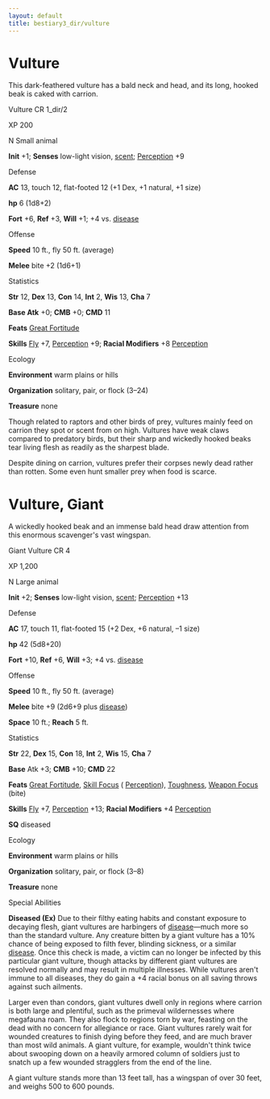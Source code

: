 ```yaml
---
layout: default
title: bestiary3_dir/vulture
---
```

# Vulture

This dark-feathered vulture has a bald neck and head, and its long, hooked beak is caked with carrion.

Vulture CR 1_dir/2

XP 200

N Small animal

**Init** +1; **Senses** low-light vision, [scent](../monsters_dir/universalMonsterRules#_scent); [Perception](../skills_dir/perception#_perception) +9

Defense

**AC** 13, touch 12, flat-footed 12 (+1 Dex, +1 natural, +1 size)

**hp** 6 (1d8+2)

**Fort** +6, **Ref** +3, **Will** +1; +4 vs. [disease](../monsters_dir/universalMonsterRules#_disease-(ex-or-su))

Offense

**Speed** 10 ft., fly 50 ft. (average)

**Melee** bite +2 (1d6+1)

Statistics

**Str** 12, **Dex** 13, **Con** 14, **Int** 2, **Wis** 13, **Cha** 7

**Base Atk** +0; **CMB** +0; **CMD** 11

**Feats** [Great Fortitude](../feats#_great-fortitude)

**Skills** [Fly](../skills_dir/fly#_fly) +7, [Perception](../skills_dir/perception#_perception) +9; **Racial Modifiers** +8 [Perception](../skills_dir/perception#_perception)

Ecology

**Environment** warm plains or hills

**Organization** solitary, pair, or flock (3–24)

**Treasure** none

Though related to raptors and other birds of prey, vultures mainly feed on carrion they spot or scent from on high. Vultures have weak claws compared to predatory birds, but their sharp and wickedly hooked beaks tear living flesh as readily as the sharpest blade.

Despite dining on carrion, vultures prefer their corpses newly dead rather than rotten. Some even hunt smaller prey when food is scarce.

# Vulture, Giant

A wickedly hooked beak and an immense bald head draw attention from this enormous scavenger's vast wingspan.

Giant Vulture CR 4

XP 1,200

N Large animal

**Init** +2; **Senses** low-light vision, [scent](../monsters_dir/universalMonsterRules#_scent); [Perception](../skills_dir/perception#_perception) +13

Defense

**AC** 17, touch 11, flat-footed 15 (+2 Dex, +6 natural, –1 size)

**hp** 42 (5d8+20)

**Fort** +10, **Ref** +6, **Will** +3; +4 vs. [disease](../monsters_dir/universalMonsterRules#_disease-(ex-or-su))

Offense

**Speed** 10 ft., fly 50 ft. (average)

**Melee** bite +9 (2d6+9 plus [disease](../monsters_dir/universalMonsterRules#_disease-(ex-or-su)))

**Space** 10 ft.; **Reach** 5 ft.

Statistics

**Str** 22, **Dex** 15, **Con** 18, **Int** 2, **Wis** 15, **Cha** 7

**Base** Atk +3; **CMB** +10; **CMD** 22

**Feats** [Great Fortitude](../feats#_great-fortitude), [Skill Focus](../feats#_skill-focus) ( [Perception](../skills_dir/perception#_perception)), [Toughness](../feats#_toughness), [Weapon Focus](../feats#_weapon-focus) (bite)

**Skills** [Fly](../skills_dir/fly#_fly) +7, [Perception](../skills_dir/perception#_perception) +13; **Racial Modifiers** +4 [Perception](../skills_dir/perception#_perception)

**SQ** diseased

Ecology

**Environment** warm plains or hills

**Organization** solitary, pair, or flock (3–8)

**Treasure** none

Special Abilities

**Diseased (Ex)** Due to their filthy eating habits and constant exposure to decaying flesh, giant vultures are harbingers of [disease](../monsters_dir/universalMonsterRules#_disease-(ex-or-su))—much more so than the standard vulture. Any creature bitten by a giant vulture has a 10% chance of being exposed to filth fever, blinding sickness, or a similar [disease](../monsters_dir/universalMonsterRules#_disease-(ex-or-su)). Once this check is made, a victim can no longer be infected by this particular giant vulture, though attacks by different giant vultures are resolved normally and may result in multiple illnesses. While vultures aren't immune to all diseases, they do gain a +4 racial bonus on all saving throws against such ailments.

Larger even than condors, giant vultures dwell only in regions where carrion is both large and plentiful, such as the primeval wildernesses where megafauna roam. They also flock to regions torn by war, feasting on the dead with no concern for allegiance or race. Giant vultures rarely wait for wounded creatures to finish dying before they feed, and are much braver than most wild animals. A giant vulture, for example, wouldn't think twice about swooping down on a heavily armored column of soldiers just to snatch up a few wounded stragglers from the end of the line.

A giant vulture stands more than 13 feet tall, has a wingspan of over 30 feet, and weighs 500 to 600 pounds.

